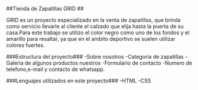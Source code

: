##Tienda de Zapatillas GRID ##

GRID es un proyecto especializado en la venta de zapatillas, que brinda como servicio llevarle al cliente el calzado que elija hasta la puerta de su casa.Para este trabajo se utilizo el color negro como uno de los fondos y el amarillo para resaltar, ya que en el ambito deportivo se suelen utilizar colores fuertes.

###Estructura del proyecto###
-Sobre nosotros
-Categoria de zapatillas
-Galeria de algunos productos nuestros
-Formulario de contacto
-Numero de telefono,e-mail y contacto de whatsapp.

###Lenguajes utilizados en este proyecto###
-HTML
-CSS
